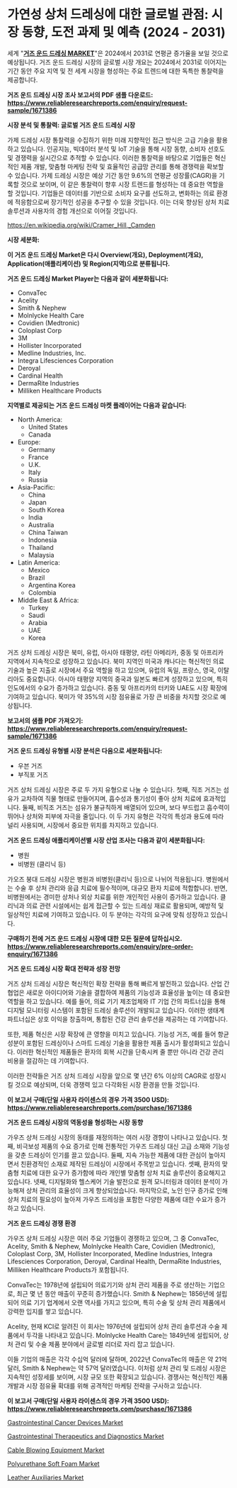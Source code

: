 <p><h1>가연성 상처 드레싱에 대한 글로벌 관점: 시장 동향, 도전 과제 및 예측 (2024 - 2031)</h1></p><p>세계 "<strong><a href="https://www.reliableresearchreports.com/gauze-wound-dressing-r1671386?utm_campaign=105&utm_medium=8&utm_source=Github&utm_content=ia&utm_term=17102024&utm_id=gauze-wound-dressing">거즈 운드 드레싱 MARKET</a></strong>"은 2024에서 2031로 연평균 증가율을 보일 것으로 예상됩니다. 거즈 운드 드레싱 시장의 글로벌 시장 개요는 2024에서 2031로 이어지는 기간 동안 주요 지역 및 전 세계 시장을 형성하는 주요 트렌드에 대한 독특한 통찰력을 제공합니다.</p>
<p><strong>거즈 운드 드레싱 시장 조사 보고서의 PDF 샘플 다운로드: <a href="https://www.reliableresearchreports.com/enquiry/request-sample/1671386?utm_campaign=105&utm_medium=8&utm_source=Github&utm_content=ia&utm_term=17102024&utm_id=gauze-wound-dressing">https://www.reliableresearchreports.com/enquiry/request-sample/1671386</a></strong></p>
<p><strong>시장 분석 및 통찰력: 글로벌 거즈 운드 드레싱 시장</strong></p>
<p><p>가제 드레싱 시장 통찰력을 수집하기 위한 미래 지향적인 접근 방식은 고급 기술을 활용하고 있습니다. 인공지능, 빅데이터 분석 및 IoT 기술을 통해 시장 동향, 소비자 선호도 및 경쟁력을 실시간으로 추적할 수 있습니다. 이러한 통찰력을 바탕으로 기업들은 혁신적인 제품 개발, 맞춤형 마케팅 전략 및 효율적인 공급망 관리를 통해 경쟁력을 확보할 수 있습니다. 가제 드레싱 시장은 예상 기간 동안 9.6%의 연평균 성장률(CAGR)을 기록할 것으로 보이며, 이 같은 통찰력이 향후 시장 트렌드를 형성하는 데 중요한 역할을 할 것입니다. 기업들은 데이터를 기반으로 소비자 요구를 선도하고, 변화하는 의료 환경에 적응함으로써 장기적인 성공을 추구할 수 있을 것입니다. 이는 더욱 향상된 상처 치료 솔루션과 사용자의 경험 개선으로 이어질 것입니다.</p></p>
<p><a href="%7CAUTHORITHY_DOMAIN_URL%7C?utm_campaign=105&utm_medium=8&utm_source=Github&utm_content=ia&utm_term=17102024&utm_id=gauze-wound-dressing">https://en.wikipedia.org/wiki/Cramer_Hill,_Camden</a></p>
<p><strong>시장 세분화:</strong></p>
<p><strong>이 거즈 운드 드레싱 Market은 다시 Overview(개요), Deployment(개요), Application(애플리케이션) 및 Region(지역)으로 분류됩니다.</strong></p>
<p><strong>거즈 운드 드레싱 Market Player는 다음과 같이 세분화됩니다:</strong></p>
<p><ul><li>ConvaTec</li><li>Acelity</li><li>Smith & Nephew</li><li>Molnlycke Health Care</li><li>Covidien (Medtronic)</li><li>Coloplast Corp</li><li>3M</li><li>Hollister Incorporated</li><li>Medline Industries, Inc.</li><li>Integra Lifesciences Corporation</li><li>Deroyal</li><li>Cardinal Health</li><li>DermaRite Industries</li><li>Milliken Healthcare Products</li></ul></p>
<p><strong>지역별로 제공되는 거즈 운드 드레싱 마켓 플레이어는 다음과 같습니다:</strong></p>
<p><ul>
    <li>
        North America:
        <ul>
            <li>United States</li>
            <li>Canada</li>
        </ul>
    </li>
    <li>
        Europe:
        <ul>
            <li>Germany</li>
            <li>France</li>
            <li>U.K.</li>
            <li>Italy</li>
            <li>Russia</li>
        </ul>
    </li>
    <li>
        Asia-Pacific:
        <ul>
            <li>China</li>
            <li>Japan</li>
            <li>South Korea</li>
            <li>India</li>
            <li>Australia</li>
            <li>China Taiwan</li>
            <li>Indonesia</li>
            <li>Thailand</li>
            <li>Malaysia</li>
        </ul>
    </li>
    <li>
        Latin America:
        <ul>
            <li>Mexico</li>
            <li>Brazil</li>
            <li>Argentina Korea</li>
            <li>Colombia</li>
        </ul>
    </li>
    <li>
        Middle East & Africa:
        <ul>
            <li>Turkey</li>
            <li>Saudi</li>
            <li>Arabia</li>
            <li>UAE</li>
            <li>Korea</li>
        </ul>
    </li>
    </ul></p>
<p><p>거즈 상처 드레싱 시장은 북미, 유럽, 아시아 태평양, 라틴 아메리카, 중동 및 아프리카 지역에서 지속적으로 성장하고 있습니다. 북미 지역인 미국과 캐나다는 혁신적인 의료 기술과 높은 지출로 시장에서 주요 역할을 하고 있으며, 유럽의 독일, 프랑스, 영국, 이탈리아도 중요합니다. 아시아 태평양 지역의 중국과 일본도 빠르게 성장하고 있으며, 특히 인도에서의 수요가 증가하고 있습니다. 중동 및 아프리카의 터키와 UAE도 시장 확장에 기여하고 있습니다. 북미가 약 35%의 시장 점유율로 가장 큰 비중을 차지할 것으로 예상됩니다.</p></p>
<p><strong>보고서의 샘플 PDF 가져오기: <a href="https://www.reliableresearchreports.com/enquiry/request-sample/1671386?utm_campaign=105&utm_medium=8&utm_source=Github&utm_content=ia&utm_term=17102024&utm_id=gauze-wound-dressing">https://www.reliableresearchreports.com/enquiry/request-sample/1671386</a></strong></p>
<p><strong>거즈 운드 드레싱 유형별 시장 분석은 다음으로 세분화됩니다:</strong></p>
<p><ul><li>우븐 거즈</li><li>부직포 거즈</li></ul></p>
<p><p>거즈 상처 드레싱 시장은 주로 두 가지 유형으로 나눌 수 있습니다. 첫째, 직조 거즈는 섬유가 교차하여 직물 형태로 만들어지며, 흡수성과 통기성이 좋아 상처 치료에 효과적입니다. 둘째, 비직조 거즈는 섬유가 불규칙하게 배열되어 있으며, 보다 부드럽고 흡수력이 뛰어나 상처와 피부에 자극을 줄입니다. 이 두 가지 유형은 각각의 특성과 용도에 따라 널리 사용되며, 시장에서 중요한 위치를 차지하고 있습니다.</p></p>
<p><strong>거즈 운드 드레싱 애플리케이션별 시장 산업 조사는 다음과 같이 세분화됩니다:</strong></p>
<p><ul><li>병원</li><li>비병원 (클리닉 등)</li></ul></p>
<p><p>가오즈 붕대 드레싱 시장은 병원과 비병원(클리닉 등)으로 나뉘어 적용됩니다. 병원에서는 수술 후 상처 관리와 응급 치료에 필수적이며, 대규모 환자 치료에 적합합니다. 반면, 비병원에서는 경미한 상처나 외상 치료를 위한 개인적인 사용이 증가하고 있습니다. 클리닉과 의료 관련 시설에서는 쉽게 접근할 수 있는 드레싱 재료로 활용되며, 예방적 및 일상적인 치료에 기여하고 있습니다. 이 두 분야는 각각의 요구에 맞춰 성장하고 있습니다.</p></p>
<p><strong>구매하기 전에 거즈 운드 드레싱 시장에 대한 모든 질문에 답하십시오. <a href="https://www.reliableresearchreports.com/enquiry/pre-order-enquiry/1671386?utm_campaign=105&utm_medium=8&utm_source=Github&utm_content=ia&utm_term=17102024&utm_id=gauze-wound-dressing">https://www.reliableresearchreports.com/enquiry/pre-order-enquiry/1671386</a></strong></p>
<p><strong>거즈 운드 드레싱 시장 확대 전략과 성장 전망</strong></p>
<p><p>거즈 상처 드레싱 시장은 혁신적인 확장 전략을 통해 빠르게 발전하고 있습니다. 산업 간 협업은 새로운 아이디어와 기술을 결합하여 제품의 기능성과 효율성을 높이는 데 중요한 역할을 하고 있습니다. 예를 들어, 의료 기기 제조업체와 IT 기업 간의 파트너십을 통해 디지털 모니터링 시스템이 포함된 드레싱 솔루션이 개발되고 있습니다. 이러한 생태계 파트너십은 상호 이익을 창출하며, 통합된 건강 관리 솔루션을 제공하는 데 기여합니다.</p><p>또한, 제품 혁신은 시장 확장에 큰 영향을 미치고 있습니다. 기능성 거즈, 예를 들어 항균 성분이 포함된 드레싱이나 스마트 드레싱 기술을 활용한 제품 출시가 활성화되고 있습니다. 이러한 혁신적인 제품들은 환자의 회복 시간을 단축시켜 줄 뿐만 아니라 건강 관리 비용을 절감하는 데 기여합니다.</p><p>이러한 전략들은 거즈 상처 드레싱 시장을 앞으로 몇 년간 6% 이상의 CAGR로 성장시킬 것으로 예상되며, 더욱 경쟁력 있고 다각화된 시장 환경을 만들 것입니다.</p></p>
<p><strong>이 보고서 구매(단일 사용자 라이센스의 경우 가격 3500 USD): <a href="https://www.reliableresearchreports.com/purchase/1671386?utm_campaign=105&utm_medium=8&utm_source=Github&utm_content=ia&utm_term=17102024&utm_id=gauze-wound-dressing">https://www.reliableresearchreports.com/purchase/1671386</a></strong></p>
<p><strong>거즈 운드 드레싱 시장의 역동성을 형성하는 시장 동향</strong></p>
<p><p>가우즈 상처 드레싱 시장의 동태를 재정의하는 여러 시장 경향이 나타나고 있습니다. 첫째, 비극보성 제품의 수요 증가로 인해 전통적인 가우즈 드레싱 대신 고급 소재와 기능성을 갖춘 드레싱이 인기를 끌고 있습니다. 둘째, 지속 가능한 제품에 대한 관심이 높아지면서 친환경적인 소재로 제작된 드레싱이 시장에서 주목받고 있습니다. 셋째, 환자의 맞춤형 치료에 대한 요구가 증가함에 따라 개인별 맞춤형 상처 치료 솔루션이 중요해지고 있습니다. 넷째, 디지털화와 헬스케어 기술 발전으로 원격 모니터링과 데이터 분석이 가능해져 상처 관리의 효율성이 크게 향상되었습니다. 마지막으로, 노인 인구 증가로 인해 상처 치료의 필요성이 높아져 가우즈 드레싱을 포함한 다양한 제품에 대한 수요가 증가하고 있습니다.</p></p>
<p><strong>거즈 운드 드레싱 경쟁 환경</strong></p>
<p><p>가우즈 상처 드레싱 시장은 여러 주요 기업들이 경쟁하고 있으며, 그 중 ConvaTec, Acelity, Smith & Nephew, Molnlycke Health Care, Covidien (Medtronic), Coloplast Corp, 3M, Hollister Incorporated, Medline Industries, Integra Lifesciences Corporation, Deroyal, Cardinal Health, DermaRite Industries, Milliken Healthcare Products가 포함됩니다.</p><p>ConvaTec는 1978년에 설립되어 의료기기와 상처 관리 제품을 주로 생산하는 기업으로, 최근 몇 년 동안 매출이 꾸준히 증가했습니다. Smith & Nephew는 1856년에 설립되어 의료 기기 업계에서 오랜 역사를 가지고 있으며, 특히 수술 및 상처 관리 제품에서 강력한 입지를 쌓고 있습니다.</p><p>Acelity, 현재 KCI로 알려진 이 회사는 1976년에 설립되어 상처 관리 솔루션과 수술 제품에서 두각을 나타내고 있습니다. Molnlycke Health Care는 1849년에 설립되어, 상처 관리 및 수술 제품 분야에서 글로벌 리더로 자리 잡고 있습니다.</p><p>이들 기업의 매출은 각각 수십억 달러에 달하며, 2022년 ConvaTec의 매출은 약 21억 달러, Smith & Nephew는 약 57억 달러였습니다. 이처럼 상처 관리 및 드레싱 시장은 지속적인 성장세를 보이며, 시장 규모 또한 확장되고 있습니다. 경쟁사는 혁신적인 제품 개발과 시장 점유율 확대를 위해 공격적인 마케팅 전략을 구사하고 있습니다.</p></p>
<p><strong>이 보고서 구매(단일 사용자 라이센스의 경우 가격 3500 USD): <a href="https://www.reliableresearchreports.com/purchase/1671386?utm_campaign=105&utm_medium=8&utm_source=Github&utm_content=ia&utm_term=17102024&utm_id=gauze-wound-dressing">https://www.reliableresearchreports.com/purchase/1671386</a></strong></p>
<p><p><a href="https://github.com/NasrinKhan99/Market-Research-Report-List-1/blob/main/gastrointestinal-cancer-devices-market.md?utm_campaign=105&utm_medium=8&utm_source=Github&utm_content=ia&utm_term=17102024&utm_id=gauze-wound-dressing">Gastrointestinal Cancer Devices Market</a></p><p><a href="https://github.com/RoseBoyd475/Market-Research-Report-List-1/blob/main/gastrointestinal-therapeutics-and-diagnostics-market.md?utm_campaign=105&utm_medium=8&utm_source=Github&utm_content=ia&utm_term=17102024&utm_id=gauze-wound-dressing">Gastrointestinal Therapeutics and Diagnostics Market</a></p><p><a href="https://issuu.com/reportprime-2/docs/cable-blowing-equipment-market-size_7c0ea1e408c3f0?utm_campaign=105&utm_medium=8&utm_source=Github&utm_content=ia&utm_term=17102024&utm_id=gauze-wound-dressing">Cable Blowing Equipment Market</a></p><p><a href="https://www.linkedin.com/pulse/polyurethane-soft-foam-market-share-size-trends-industry-analysis-guh5c?utm_campaign=105&utm_medium=8&utm_source=Github&utm_content=ia&utm_term=17102024&utm_id=gauze-wound-dressing">Polyurethane Soft Foam Market</a></p><p><a href="https://www.linkedin.com/pulse/leather-auxiliaries-market-size-share-competitive-landscape-0werc?utm_campaign=105&utm_medium=8&utm_source=Github&utm_content=ia&utm_term=17102024&utm_id=gauze-wound-dressing">Leather Auxiliaries Market</a></p></p>